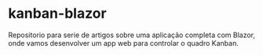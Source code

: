 # kanban-blazor
Repositorio para serie de artigos sobre uma aplicação completa com Blazor, onde vamos desenvolver um app web para controlar o quadro Kanban.
